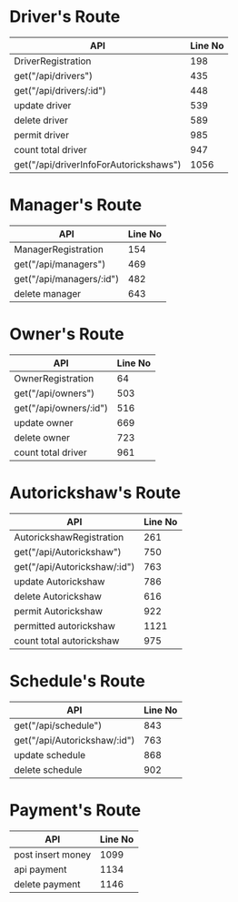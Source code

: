 # Driver's Route

|API | Line No |
| -------- | -------- |
| DriverRegistration | 198 |
| get("/api/drivers") | 435|
| get("/api/drivers/:id") | 448|
| update driver | 539|
| delete driver | 589|
| permit driver | 985|
| count total driver | 947|
| get("/api/driverInfoForAutorickshaws") | 1056

# Manager's Route
|API | Line No |
| -------- | -------- |
| ManagerRegistration | 154 |
| get("/api/managers") | 469|
| get("/api/managers/:id") | 482|
| delete manager | 643|

# Owner's Route
|API | Line No |
| -------- | -------- |
| OwnerRegistration | 64 |
| get("/api/owners") | 503 |
| get("/api/owners/:id") | 516  |
| update owner | 669|
| delete owner | 723|
| count total driver | 961|

# Autorickshaw's Route
|API | Line No |
| -------- | -------- |
| AutorickshawRegistration | 261 |
| get("/api/Autorickshaw") | 750 |
| get("/api/Autorickshaw/:id") | 763|
| update Autorickshaw | 786|
| delete Autorickshaw | 616|
| permit Autorickshaw | 922|
| permitted autorickshaw | 1121|
| count total autorickshaw | 975|



# Schedule's Route
|API | Line No |
| -------- | -------- |
| get("/api/schedule") | 843 |
| get("/api/Autorickshaw/:id") | 763|
| update schedule | 868|
| delete schedule | 902|

# Payment's Route
|API | Line No |
| -------- | -------- |
| post insert money | 1099|
| api payment | 1134|
| delete payment | 1146|